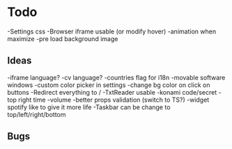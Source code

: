 # Todo

-Settings css
-Browser iframe usable (or modify hover)
-animation when maximize
-pre load background image

## Ideas

-iframe language?
-cv language?
-countries flag for i18n
-movable software windows
-custom color picker in settings
-change bg color on click on buttons
-Redirect everything to /
-TxtReader usable
-konami code/secret
-top right time
-volume
-better props validation (switch to TS?)
-widget spotify like to give it more life
-Taskbar can be change to top/left/right/bottom

## Bugs
